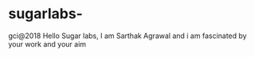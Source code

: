 # sugarlabs-
gci@2018
Hello Sugar labs,
I am Sarthak Agrawal and i am fascinated by your work and your aim
